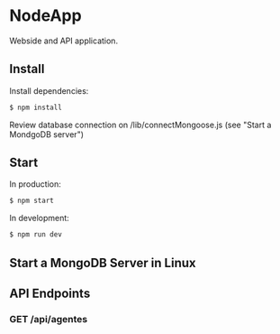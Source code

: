 # NodeApp

Webside and API application.

## Install

Install dependencies:

```sh
$ npm install
```

Review database connection on /lib/connectMongoose.js (see "Start a MondgoDB server")

## Start

In production:
```sh
$ npm start
```

In development:
```sh
$ npm run dev
```

## Start a MongoDB Server in Linux

## API Endpoints

### GET /api/agentes